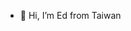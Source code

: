 - 👋 Hi, I’m Ed from Taiwan

<!---
kung8kungkung/kung8kungkung is a ✨ special ✨ repository because its `README.md` (this file) appears on your GitHub profile.
You can click the Preview link to take a look at your changes.
--->
